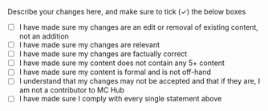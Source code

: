 Describe your changes here, and make sure to tick (✓) the below boxes

- [ ] I have made sure my changes are an edit or removal of existing content, not an addition
- [ ] I have made sure my changes are relevant
- [ ] I have made sure my changes are factually correct
- [ ] I have made sure my content does not contain any 5+ content
- [ ] I have made sure my content is formal and is not off-hand
- [ ] I understand that my changes may not be accepted and that if they are, I am not a contributor to MC Hub
- [ ] I have made sure I comply with every single statement above
